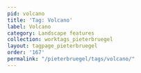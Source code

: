 ```yaml
---
pid: volcano
title: 'Tag: Volcano'
label: Volcano
category: Landscape features
collection: worktags_pieterbruegel
layout: tagpage_pieterbruegel
order: '167'
permalink: "/pieterbruegel/tags/volcano/"
---
```

